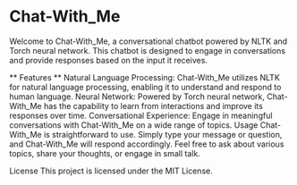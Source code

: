 # Chat-With_Me
Welcome to Chat-With_Me, a conversational chatbot powered by NLTK and Torch neural network. This chatbot is designed to engage in conversations and provide responses based on the input it receives.


** Features **
Natural Language Processing: Chat-With_Me utilizes NLTK for natural language processing, enabling it to understand and respond to human language.
Neural Network: Powered by Torch neural network, Chat-With_Me has the capability to learn from interactions and improve its responses over time.
Conversational Experience: Engage in meaningful conversations with Chat-With_Me on a wide range of topics.
Usage
Chat-With_Me is straightforward to use. Simply type your message or question, and Chat-With_Me will respond accordingly. Feel free to ask about various topics, share your thoughts, or engage in small talk.


License
This project is licensed under the MIT License.

